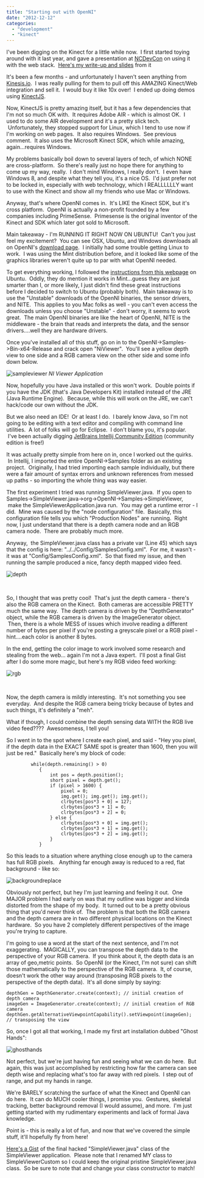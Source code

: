 ```yaml
---
title: "Starting out with OpenNI"
date: "2012-12-12"
categories:
  - "development"
  - "kinect"
---
```


I've been digging on the Kinect for a little while now.  I first started toying around with it last year, and gave a presentation at [NCDevCon](http://ncdevcon.com/) on using it with the web stack.  [Here's my write-up and slides](/blog/2012/09/28/sweatin-to-the-web-nui-presentation-at-ncdevcon/) from it

It's been a few months - and unfortunately I haven't seen anything from [Kinesis.io](http://kinesis.io/).  I was really pulling for them to pull off this AMAZING Kinect/Web integration and sell it.  I would buy it like 10x over!  I ended up doing demos using [KinectJS](http://kinect.childnodes.com/).

Now, KinectJS is pretty amazing itself, but it has a few dependencies that I'm not so much OK with.  It requires Adobe AIR - which is almost OK.  I used to do some AIR development and it's a pretty slick tech.  Unfortunately, they stopped support for Linux, which I tend to use now if I'm working on web pages.  It also requires Windows.  See previous comment.  It also uses the Microsoft Kinect SDK, which while amazing, again...requires Windows.

My problems basically boil down to several layers of tech, of which NONE are cross-platform.  So there's really just no hope there for anything to come up my way, really.  I don't mind Windows, I really don't.  I even have Windows 8, and despite what they tell you, it's a nice OS.  I'd just prefer not to be locked in, especially with web technology, which I REALLLLLLY want to use with the Kinect and show all my friends who use Mac or Windows.

Anyway, that's where OpenNI comes in.  It's LIKE the Kinect SDK, but it's cross platform.  OpenNI is actually a non-profit founded by a few companies including PrimeSense.  Primesense is the original inventor of the Kinect and SDK which later got sold to Microsoft.

Main takeaway - I'm RUNNING IT RIGHT NOW ON UBUNTU!  Can't you just feel my excitement?  You can see OSX, Ubuntu, and Windows downloads all on OpenNI's [download page](http://openni.org/Downloads/OpenNIModules.aspx).  I initially had some trouble getting Linux to work.  I was using the Mint distribution before, and it looked like some of the graphics libraries weren't quite up to par with what OpenNI needed.

To get everything working, I followed the [instructions from this webpage](http://igorbarbosa.com/articles/how-to-install-kin-in-linux-mint-12-ubuntu/) on Ubuntu.  Oddly, they do mention it works in Mint...guess they are just smarter than I, or more likely, I just didn't find these great instructions before I decided to switch to Ubuntu (probably both).  Main takeaway is to use the "Unstable" downloads of the OpenNI binaries, the sensor drivers, and NITE.  This applies to you Mac folks as well - you can't even access the downloads unless you choose "Unstable" - don't worry, it seems to work great.  The main OpenNI binaries are like the heart of OpenNI, NITE is the middleware - the brain that reads and interprets the data, and the sensor drivers....well they are hardware drivers.

Once you've installed all of this stuff, go on in to the OpenNI->Samples->Bin-x64-Release and crack open "NiViewer".  You'll see a yellow depth view to one side and a RGB camera view on the other side and some info down below.

![sampleviewer](https://d2ypg8o05lff0b.cloudfront.net/wp-content/uploads/2012/12/sampleviewer.png)
*NI Viewer Application*

Now, hopefully you have Java installed or this won't work.  Double points if you have the JDK (that's Java Developers Kit) installed instead of the JRE (Java Runtime Engine).  Because, while this will work on the JRE, we can't hack/code our own without the JDK.

But we also need an IDE!  Or at least I do.  I barely know Java, so I'm not going to be editing with a text editor and compiling with command line utilities.  A lot of folks will go for Eclipse.  I don't blame you, it's popular.  I've been actually digging [JetBrains Intellij Community Edition](http://www.jetbrains.com/idea/download/) (community edition is free!)

It was actually pretty simple from here on in, once I worked out the quirks.  In Intellij, I imported the entire OpenNI->Samples folder as an existing project.  Originally, I had tried importing each sample individually, but there were a fair amount of syntax errors and unknown references from messed up paths - so importing the whole thing was way easier.

The first experiment I tried was running SimpleViewer.java.  If you open to Samples->SimpleViewer.java->org->OpenNI->Samples->SimpleViewer,  make the SimpleViewerApplication.java run.  You may get a runtime error - I did.  Mine was caused by the "node configuration" file.  Basically, this configuration file tells you which "Production Nodes" are running.  Right now, I just understand that there is a depth camera node and an RGB camera node.  There are probably much more.

Anyway,  the SimpleViewer.java class has a private var (Line 45) which says that the config is here: "../../Config/SamplesConfig.xml".  For me, it wasn't - it was at "Config/SamplesConfig.xml".  So that fixed my issue, and then running the sample produced a nice, fancy depth mapped video feed.

![depth](https://d2ypg8o05lff0b.cloudfront.net/wp-content/uploads/2012/12/depth.png)

 

So, I thought that was pretty cool!  That's just the depth camera - there's also the RGB camera on the Kinect.  Both cameras are accessible PRETTY much the same way.  The depth camera is driven by the "DepthGenerator" object, while the RGB camera is driven by the ImageGenerator object.  Then, there is a whole MESS of issues which involve reading a different number of bytes per pixel if you're posting a greyscale pixel or a RGB pixel - hint....each color is another 8 bytes.

In the end, getting the color image to work involved some research and stealing from the web... again I'm not a Java expert.  I'll post a final Gist after I do some more magic, but here's my RGB video feed working:

![rgb](https://d2ypg8o05lff0b.cloudfront.net/wp-content/uploads/2012/12/rgb.png)

 

Now, the depth camera is mildly interesting.  It's not something you see everyday.  And despite the RGB camera being tricky because of bytes and such things, it's definitely a "meh".

What if though, I could combine the depth sensing data WITH the RGB live video feed????  Awesomeness, I tell you!

So I went in to the spot where I create each pixel, and said - "Hey you pixel, if the depth data in the EXACT SAME spot is greater than 1600, then you will just be red."  Basically here's my block of code:

```
         while(depth.remaining() > 0)
            {
                int pos = depth.position();
                short pixel = depth.get();
                if (pixel > 1600) {
                    pixel = 0;
                    img.get(); img.get(); img.get();
                    clrbytes[pos*3 + 0] = 127;
                    clrbytes[pos*3 + 1] = 0;
                    clrbytes[pos*3 + 2] = 0;
                } else {
                    clrbytes[pos*3 + 0] = img.get();
                    clrbytes[pos*3 + 1] = img.get();
                    clrbytes[pos*3 + 2] = img.get();
                }
            }
```

So this leads to a situation where anything close enough up to the camera has full RGB pixels.   Anything far enough away is reduced to a red, flat background - like so:

![backgroundreplace](https://d2ypg8o05lff0b.cloudfront.net/wp-content/uploads/2012/12/backgroundreplace.png)

Obviously not perfect, but hey I'm just learning and feeling it out.  One MAJOR problem I had early on was that my outline was bigger and kinda distorted from the shape of my body.  It turned out to be a pretty obvious thing that you'd never think of.  The problem is that both the RGB camera and the depth camera are in two different physical locations on the Kinect hardware.  So you have 2 completely different perspectives of the image you're trying to capture.

I'm going to use a word at the start of the next sentence, and I'm not exaggerating.  MAGICALLY, you can transpose the depth data to the perspective of your RGB camera.  If you think about it, the depth data is an array of geo,metric points.  So OpenNI (or the Kinect, I'm not sure) can shift those mathematically to the perspective of the RGB camera.  It, of course, doesn't work the other way around (transposing RGB pixels to the perspective of the depth data).  It's all done simply by saying:

```
depthGen = DepthGenerator.create(context); // initial creation of depth camera
imageGen = ImageGenerator.create(context); // initial creation of RGB camera
depthGen.getAlternativeViewpointCapability().setViewpoint(imageGen); // transposing the view
```

So, once I got all that working, I made my first art installation dubbed "Ghost Hands":

![ghosthands](https://d2ypg8o05lff0b.cloudfront.net/wp-content/uploads/2012/12/ghosthands.png)

Not perfect, but we're just having fun and seeing what we can do here.  But again, this was just accomplished by restricting how far the camera can see depth wise and replacing what's too far away with red pixels.  I step out of range, and put my hands in range.

We're BARELY scratching the surface of what the Kinect and OpenNI can do here.  It can do MUCH cooler things, I promise you.  Gestures, skeletal tracking, better background removal (I would assume), and more.  I'm just getting started with my rudimentary experiments and lack of formal Java knowledge.

Point is - this is really a lot of fun, and now that we've covered the simple stuff, it'll hopefully fly from here!

[Here's a Gist](https://gist.github.com/4264238) of the final hacked "SimpleViewer.java" class of the SimpleViewer application.  Please note that I renamed MY class to SimpleViewerCustom so I could keep the original pristine SimpleViewer.java class.  So be sure to note that and change your class constructor to match!
